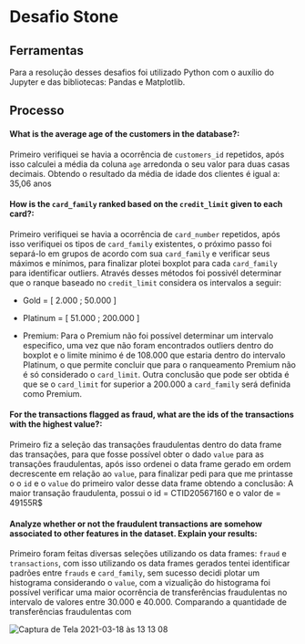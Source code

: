 # Desafio Stone

## Ferramentas

Para a resolução desses desafios foi utilizado Python com o auxílio do Jupyter e das bibliotecas: Pandas e Matplotlib.

## Processo

#### What is the average age of the customers in the database?:
Primeiro verifiquei se havia a ocorrência de `customers_id` repetidos, após isso calculei a média da coluna `age` arredonda o seu valor para duas casas decimais. Obtendo o resultado da média de idade dos clientes é igual a: 35,06 anos

#### How is the `card_family` ranked based on the `credit_limit` given to each card?:
Primeiro verifiquei se havia a ocorrência de `card_number` repetidos, após isso verifiquei os tipos de `card_family` existentes, o próximo passo foi separá-lo em grupos de acordo com sua `card_family` e verificar seus máximos e mínimos, para finalizar plotei boxplot para cada `card_family` para identificar outliers. 
Através desses métodos foi possivél determinar que o ranque baseado no `credit_limit` considera os intervalos a seguir:

- Gold = [ 2.000 ; 50.000 ]
 
- Platinum = [ 51.000 ; 200.000 ]
 
- Premium: Para o Premium não foi possível determinar um intervalo especifico, uma vez que não foram encontrados outliers dentro do boxplot e o limite minimo é de 108.000 que estaria dentro do intervalo Platinum, o que permite concluir que para o ranqueamento Premium não é só considerado o `card_limit`. Outra conclusão que pode ser obtida é que se o `card_limit` for superior a 200.000 a `card_family` será definida como Premium.

#### For the transactions flagged as fraud, what are the ids of the transactions with the highest value?:
Primeiro fiz a seleção das transações fraudulentas dentro do data frame das transações, para que fosse possível obter o dado `value` para as transações fraudulentas, após isso ordenei o data frame gerado em ordem decrescente em relação ao `value`, para finalizar pedi para que me printasse o o `id` e o `value` do primeiro valor desse data frame obtendo a conclusão: A maior transação fraudulenta, possui o id = CTID20567160 e o valor de = 49155R$

#### Analyze whether or not the fraudulent transactions are somehow associated to other features in the dataset. Explain your results: 
Primeiro foram feitas diversas seleções utilizando os data frames: `fraud` e `transactions`, com isso utilizando os data frames gerados tentei identificar padrões entre `frauds` e `card_family`, sem sucesso decidi plotar um histograma considerando o `value`, com a vizualição do histograma foi possível verificar uma maior ocorrência de transferências fraudulentas no intervalo de valores entre 30.000 e 40.000. Comparando a quantidade de transferências fraudulentas com

![Captura de Tela 2021-03-18 às 13 13 08](https://user-images.githubusercontent.com/62664736/111659092-b0e82400-87eb-11eb-8f67-97b0d4b65550.png)
 




